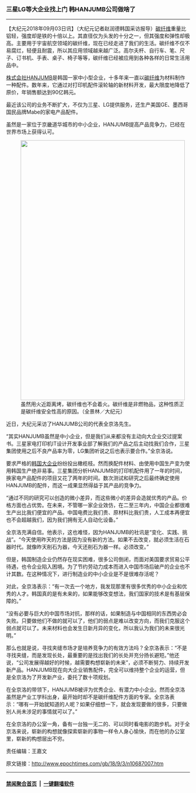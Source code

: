 ### 三星LG等大企业找上门 韩HANJUMB公司做啥了
------------------------

<p>【大纪元2018年09月03日讯】（大纪元记者赵润德韩国采访报导）<a href="http://www.epochtimes.com/gb/tag/%E7%A2%B3%E7%BA%A4%E7%BB%B4.html">碳纤维</a>重量比铝轻，强度却是铁的十倍以上。其直径仅为头发的十分之一，但其强度和弹性却极高。主要用于宇宙航空领域的碳纤维，现在已经走进了我们的生活。碳纤维不仅不易腐烂，轻便且耐震，所以其应用领域越来越广泛。高尔夫杆、自行车、笔、尺子、订书机、手表、桌子、椅子等等，碳纤维已经被应用到各种各样的日常生活用品中。</p>
<p><a href="http://www.epochtimes.com/gb/tag/%E6%A0%AA%E5%BC%8F%E4%BC%9A%E7%A4%BEhanjumb.html">株式会社HANJUMB</a>是韩国一家中小型企业，十多年来一直以<a href="http://www.epochtimes.com/gb/tag/%E7%A2%B3%E7%BA%A4%E7%BB%B4.html">碳纤维</a>为材料制作一种配件。数年来，它通过对打印机配件滚轮轴的新材料开发，最大限度地降低了原价，年销售额达到90亿韩元。</p>
<p>最近该公司的业务不断扩大，不仅为三星、LG提供服务，还生产美国GE、墨西哥国民品牌Mabe的家电产品配件。</p>
<p>虽然是一家位于京畿道华城市的中小企业，HANJUMB提高产品竞争力，已经在世界市场上获得认可。</p>
<figure id="attachment_10687022" style="width: 450px" class="wp-caption aligncenter"><a href="http://i.epochtimes.com/assets/uploads/2018/09/2-16-e1535972306857.jpg"><img class=" wp-image-10687022" src="http://i.epochtimes.com/assets/uploads/2018/09/2-16-600x900.jpg" alt="" width="450" height="710" /></a><figcaption class="wp-caption-text">虽然用火近距离烤，碳纤维也不会着火。碳纤维是非燃物品，这种性质正是碳纤维安全性高的原因。（全景林／大纪元）</figcaption></figure>
<p>近日，大纪元采访了HANJUMB公司的代表全京洛先生。</p>
<p>“其实HANJUMB虽然是中小企业，但是我们从来都没有主动向大企业交过提案书。三星家电打印机IT设计开发事业部了解我们的产品之后主动找我们合作，三星集团使用之后不良产品率为零，LG集团听说之后也表示要合作。”全京洛说。</p>
<p>要求严格的<a href="http://www.epochtimes.com/gb/tag/%E9%9F%A9%E5%9B%BD%E5%A4%A7%E4%BC%81%E4%B8%9A.html">韩国大企业</a>纷纷投出橄榄枝。然而换配件材料、由使用中国生产变为使用韩国生产绝非易事。三星集团分析HANJUMB的打印机配件用了一年的时间，换家电产品配件的项目又花了两年的时间。数次测试和研究之后最终确定使用HANJUMB的配件，而这一成果显然得益于其产品的竞争力。</p>
<p>“通过不同的研究可以创造的微小差异，而这些微小的差异会造就优秀的产品。价格方面也占优势。在未来，不管哪一家企业效仿，在二至三年内，中国企业都很难生产出比我们便宜的产品。中国电费比我们贵、原材料比我们贵，人工成本再便宜也不会超越我们，因为我们拥有无人自动化设备。”</p>
<p>全京洛充满自信。他表示，这也难怪，因为HANJUMB的社讯是“变化、实践、挑战”。“今天使用昨天的方法是因为没有新的方法。如果不去改变，就必须生活在石器时代。就像昨天削石为器，今天还削石为器一样。必须改变。”</p>
<p>但是，韩国制造企业仍然存在现实困难，很多公司倒闭，而面对美国要求贸易公平待遇，也令企业陷入困境。为了节约劳动力成本而进入中国市场后破产的企业也不计其数。在这种情况下，进行制造业的中小企业是不是很难存活呢？</p>
<p>对此，全京洛表示：“有一次去一个地方，我发现那里有很多优秀的中小企业和优秀的人才。韩国真的是有未来的，如果能够改变想法，我们国家的技术是有基层保障的。”</p>
<p>“没有必要与巨大的中国市场对抗，那样的话，如果制造与中国相同的东西势必会失败。只要做他们不做的就可以了，他们的弱点是难以改变方向，而我们克服这个弱点就可以了。未来材料也会发生日新月异的变化，所以我认为我们的未来很光明。”</p>
<p>那么也就是说，寻找夹缝市场才是培养竞争力的有效方法吗？全京洛表示：“不是寻找夹缝，而是发现长处，最重要的是找出我们的长处并充分扬长避短。”他还说，“公司发展得越好的时候，越需要构想崭新的未来”，必须不断努力、持续开发新产品。HANJUMB现在向大企业销售配件，完全可以维持整个企业的运营，但是全京洛为了开发新产业，委托了数十项规划。</p>
<p>在全京洛的带领下，HANJUMB被评为优秀企业、有潜力中小企业。然而全京洛虽然是产业工学科出身，最开始时却不是碳纤维配件方面的专家。全京洛表示：“哪有一开始就知道的人呢？如果仔细想一下，就会发现要做的很多，只要做别人尚未涉足的事情就可以了。”</p>
<p>在全京洛的办公室一角，备有一台独一无二的、可以同时看电影的跑步机。对于全京洛来说，崭新的构想就像探索崭新的事物一样令人身心愉快，而在他的办公室里，崭新的构想层出不穷。</p>
<p>责任编辑：王嘉文</p>

原文链接：http://www.epochtimes.com/gb/18/9/3/n10687007.htm


------------------------
#### [禁闻聚合首页](https://github.com/gfw-breaker/banned-news/blob/master/README.md) &nbsp;|&nbsp;  [一键翻墙软件](https://github.com/gfw-breaker/nogfw/blob/master/README.md)